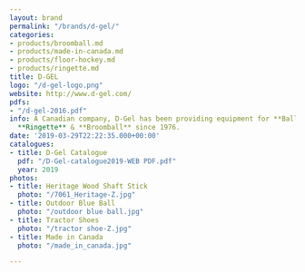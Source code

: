 ```yaml
---
layout: brand
permalink: "/brands/d-gel/"
categories:
- products/broomball.md
- products/made-in-canada.md
- products/floor-hockey.md
- products/ringette.md
title: D-GEL
logo: "/d-gel-logo.png"
website: http://www.d-gel.com/
pdfs:
- "/d-gel-2016.pdf"
info: A Canadian company, D-Gel has been providing equipment for **Ball Hockey**,
  **Ringette** & **Broomball** since 1976.
date: '2019-03-29T22:22:35.000+00:00'
catalogues:
- title: D-Gel Catalogue
  pdf: "/D-Gel-catalogue2019-WEB PDF.pdf"
  year: 2019
photos:
- title: Heritage Wood Shaft Stick
  photo: "/7061_Heritage-Z.jpg"
- title: Outdoor Blue Ball
  photo: "/outdoor blue ball.jpg"
- title: Tractor Shoes
  photo: "/tractor shoe-Z.jpg"
- title: Made in Canada
  photo: "/made_in_canada.jpg"

---
```

